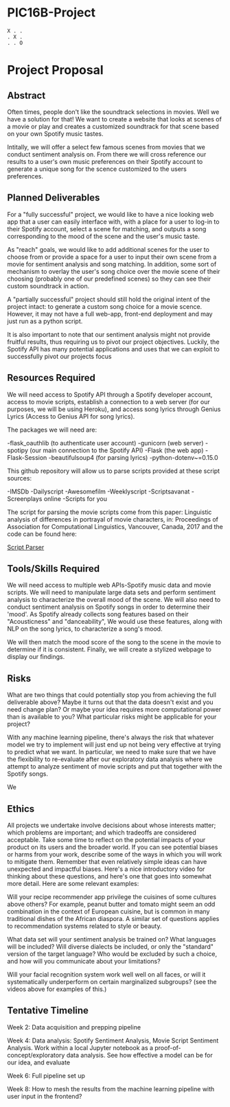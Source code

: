 # PIC16B-Project
```
X . .
. X .
. . O
```

# Project Proposal

## Abstract

Often times, people don't like the soundtrack selections in movies. Well we have a solution for that! We want to create a website that looks at scenes of a movie or play and creates a customized soundtrack for that scene based on your own Spotify music tastes.

Intitally, we will offer a select few famous scenes from movies that we conduct sentiment analysis on. From there we will cross reference our results to a user's own music preferences on their Spotify account to generate a unique song for the scence customized to the users preferences.

## Planned Deliverables

For a "fully successful" project, we would like to have a nice looking web app that a user can easily interface with, with a place for a user to log-in to their Spotify account, select a scene for matching, and outputs a song corresponding to the mood of the scene and the user's music taste.

As "reach" goals, we would like to add additional scenes for the user to choose from or provide a space for a user to input their own scene from a movie for sentiment analysis and song matching. In addition, some sort of mechanism to overlay the user's song choice over the movie scene of their choosing (probably one of our predefined scenes) so they can see their custom soundtrack in action.

A "partially successful" project should still hold the original intent of the project intact: to generate a custom song choice for a movie scence. However, it may not have a full web-app, front-end deployment and may just run as a python script.

It is also important to note that our sentiment analysis might not provide fruitful results, thus requiring us to pivot our project objectives. Luckily, the Spotify API has many potential applications and uses that we can exploit to successfully pivot our projects focus

## Resources Required

We will need access to Spotify API through a Spotify developer account, access to movie scripts, establish a connection to a web server (for our purposes, we will be using Heroku), and access song lyrics through Genius Lyrics (Access to Genius API for song lyrics).

The packages we will need are:

-flask_oauthlib (to authenticate user account)
-gunicorn (web server)
-spotipy (our main connection to the Spotify API)
-Flask (the web app)
-Flask-Session
-beautifulsoup4 (for parsing lyrics)
-python-dotenv~=0.15.0

This github repository will allow us to parse scripts provided at these script sources:

-IMSDb
-Dailyscript
-Awesomefilm
-Weeklyscript
-Scriptsavanat
-Screenplays online
-Scripts for you

The script for parsing the movie scripts come from this paper: Linguistic analysis of differences in portrayal of movie characters, in: Proceedings of Association for Computational Linguistics, Vancouver, Canada, 2017 and the code can be found here:

[Script Parser](https://github.com/usc-sail/mica-text-script-parser)


## Tools/Skills Required

We will need access to multiple web APIs-Spotify music data and movie scripts. We will need to manipulate large data sets and perform sentiment analysis to characterize the overall mood of the scene. We will also need to conduct sentiment analysis on Spotify songs in order to determine their 'mood'. As Spotify already collects song features based on their "Acousticness" and "danceability", We would use these features, along with NLP on the song lyrics, to characterize a song's mood.

We will then match the mood score of the song to the scene in the movie to determine if it is consistent. Finally, we will create a stylized webpage to display our findings.

## Risks

What are two things that could potentially stop you from achieving the full deliverable above? Maybe it turns out that the data doesn't exist and you need change plan? Or maybe your idea requires more computational power than is available to you? What particular risks might be applicable for your project?

With any machine learning pipeline, there's always the risk that whatever model we try to implement will just end up not being very effective at trying to predict what we want. In particular, we need to make sure that we have the flexibility to re-evaluate after our exploratory data analysis where we attempt to analyze sentiment of movie scripts and put that together with the Spotify songs.

We

## Ethics

All projects we undertake involve decisions about whose interests matter; which problems are important; and which tradeoffs are considered acceptable. Take some time to reflect on the potential impacts of your product on its users and the broader world. If you can see potential biases or harms from your work, describe some of the ways in which you will work to mitigate them. Remember that even relatively simple ideas can have unexpected and impactful biases. Here's a nice introductory video for thinking about these questions, and here's one that goes into somewhat more detail. Here are some relevant examples:

Will your recipe recommender app privilege the cuisines of some cultures above others? For example, peanut butter and tomato might seem an odd combination in the context of European cuisine, but is common in many traditional dishes of the African diaspora. A similar set of questions applies to recommendation systems related to style or beauty.

What data set will your sentiment analysis be trained on? What languages will be included? Will diverse dialects be included, or only the "standard" version of the target language? Who would be excluded by such a choice, and how will you communicate about your limitations?

Will your facial recognition system work well well on all faces, or will it systematically underperform on certain marginalized subgroups? (see the videos above for examples of this.)

## Tentative Timeline

Week 2: Data acquisition and prepping pipeline

Week 4: Data analysis: Spotify Sentiment Analysis, Movie Script Sentiment Analysis. Work within a local Jupyter notebook as a proof-of-concept/exploratory data analysis. See how effective a model can be for our idea, and evaluate

Week 6: Full pipeline set up

Week 8: How to mesh the results from the machine learning pipeline with user input in the frontend?
